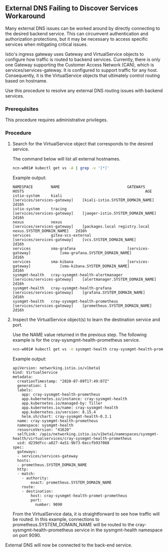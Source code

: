## External DNS Failing to Discover Services Workaround

Many external DNS issues can be worked around by directly connecting to the desired backend service. This can circumvent authentication and authorization protections, but it may be necessary to access specific services when mitigating critical issues.

Istio's ingress gateway uses Gateway and VirtualService objects to configure how traffic is routed to backend services. Currently, there is only one Gateway supporting the Customer Access Network \(CAN\), which is services/services-gateway. It is configured to support traffic for any host. Consequently, it is the VirtualService objects that ultimately control routing based on hostname.

Use this procedure to resolve any external DNS routing issues with backend services.

### Prerequisites

This procedure requires administrative privileges.

### Procedure

1.  Search for the VirtualService object that corresponds to the desired service.

    The command below will list all external hostnames.

    ```bash
    ncn-w001# kubectl get vs -A | grep -v '[*]'
    ```

    Example output:

    ```
    NAMESPACE        NAME                              GATEWAYS                       HOSTS                                                      AGE
    istio-system     kiali                             [services/services-gateway]    [kiali-istio.SYSTEM_DOMAIN_NAME]                           2d16h
    istio-system     tracing                           [services/services-gateway]    [jaeger-istio.SYSTEM_DOMAIN_NAME]                          2d16h
    nexus            nexus                             [services/services-gateway]    [packages.local registry.local nexus.SYSTEM_DOMAIN_NAME]   2d16h
    services         gitea-vcs-external                [services/services-gateway]    [vcs.SYSTEM_DOMAIN_NAME]                                   2d16h
    services         sma-grafana                       [services-gateway]             [sma-grafana.SYSTEM_DOMAIN_NAME]                           2d16h
    services         sma-kibana                        [services-gateway]             [sma-kibana.SYSTEM_DOMAIN_NAME]                            2d16h
    sysmgmt-health   cray-sysmgmt-health-alertmanager  [services/services-gateway]    [alertmanager.SYSTEM_DOMAIN_NAME]                          2d16h
    sysmgmt-health   cray-sysmgmt-health-grafana       [services/services-gateway]    [grafana.SYSTEM_DOMAIN_NAME]                               2d16h
    sysmgmt-health   cray-sysmgmt-health-prometheus    [services/services-gateway]    [prometheus.SYSTEM_DOMAIN_NAME]                            2d16h
    ```

2.  Inspect the VirtualService object\(s\) to learn the destination service and port.

    Use the NAME value returned in the previous step. The following example is for the cray-sysmgmt-health-prometheus service.

    ```bash
    ncn-w001# kubectl get vs -n sysmgmt-health cray-sysmgmt-health-prometheus -o yaml
    ```

    Example output:

    ```
    apiVersion: networking.istio.io/v1beta1
    kind: VirtualService
    metadata:
      creationTimestamp: "2020-07-09T17:49:07Z"
      generation: 1
      labels:
        app: cray-sysmgmt-health-prometheus
        app.kubernetes.io/instance: cray-sysmgmt-health
        app.kubernetes.io/managed-by: Tiller
        app.kubernetes.io/name: cray-sysmgmt-health
        app.kubernetes.io/version: 8.15.4
        helm.sh/chart: cray-sysmgmt-health-0.3.1
      name: cray-sysmgmt-health-prometheus
      namespace: sysmgmt-health
      resourceVersion: "41620"
      selfLink: /apis/networking.istio.io/v1beta1/namespaces/sysmgmt-health/virtualservices/cray-sysmgmt-health-prometheus
      uid: d239dfcc-a827-4a51-9b73-6eccfb937088
    spec:
      gateways:
      - services/services-gateway
      hosts:
      - prometheus.SYSTEM_DOMAIN_NAME
      http:
      - match:
        - authority:
            exact: prometheus.SYSTEM_DOMAIN_NAME
        route:
        - destination:
            host: cray-sysmgmt-health-promet-prometheus
            port:
              number: 9090
    ```

    From the VirtualService data, it is straightforward to see how traffic will be routed. In this example, connections to prometheus.SYSTEM_DOMAIN_NAME will be routed to the cray-sysmgmt-health-prometheus service in the sysmgmt-health namespace on port 9090.


External DNS will now be connected to the back-end service.


